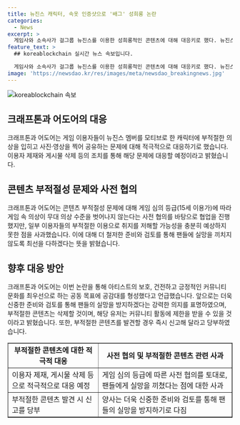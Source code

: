 ```yaml
---
title: 뉴진스 캐릭터, 속옷 인증샷으로 '배그' 성희롱 논란
categories:
  - News
excerpt: >
  게임사와 소속사가 걸그룹 뉴진스를 이용한 성희롱적인 콘텐츠에 대해 대응키로 했다. 뉴진스 멤버를 모티브로 한 게임 캐릭터에 부적절한 의상을 입히고 사진을 올려 논란을 빚었는데, 이에 게임사는 이용자 제재와 콘텐츠 삭제로 대응한다고 밝혔다. 이용자들의 부적절한 행동으로 기존 콘텐츠의 의도를 저해한 점에 대해 사과하며, 앞으로는 보다 엄격한 대비책을 마련할 것이라고 밝혔다. 해당 콘텐츠를 발견할 경우 신고를 권고하고, 유저에 대한 제재 조치도 예고했다.
feature_text: >
  ## koreablockchain 실시간 뉴스 속보입니다.

  게임사와 소속사가 걸그룹 뉴진스를 이용한 성희롱적인 콘텐츠에 대해 대응키로 했다. 뉴진스 멤버를 모티브로 한 게임 캐릭터에 부적절한 의상을 입히고 사진을 올려 논란을 빚었는데, 이에 게임사는 이용자 제재와 콘텐츠 삭제로 대응한다고 밝혔다. 이용자들의 부적절한 행동으로 기존 콘텐츠의 의도를 저해한 점에 대해 사과하며, 앞으로는 보다 엄격한 대비책을 마련할 것이라고 밝혔다. 해당 콘텐츠를 발견할 경우 신고를 권고하고, 유저에 대한 제재 조치도 예고했다.
image: 'https://newsdao.kr/res/images/meta/newsdao_breakingnews.jpg'
---
```


<p><img src="https://newsdao.kr/res/images/meta/newsdao_breakingnews.jpg" alt="koreablockchain 속보" /></p>

<h2 data-ke-size="size26">크래프톤과 어도어의 대응</h2>

<p data-ke-size="size16">크래프톤과 어도어는 게임 이용자들이 뉴진스 멤버를 모티브로 한 캐릭터에 부적절한 의상을 입히고 사진·영상을 찍어 공유하는 문제에 대해 적극적으로 대응하기로 했습니다. 이용자 제재와 게시물 삭제 등의 조치를 통해 해당 문제에 대응할 예정이라고 밝혔습니다.</p>

<h2 data-ke-size="size26">콘텐츠 부적절성 문제와 사전 협의</h2>

<p data-ke-size="size16">크래프톤과 어도어는 콘텐츠 부적절성 문제에 대해 게임 심의 등급(15세 이용가)에 따라 게임 속 의상이 무대 의상 수준을 벗어나지 않는다는 사전 협의를 바탕으로 협업을 진행했지만, 일부 이용자들의 부적절한 이용으로 취지를 저해할 가능성을 충분히 예상하지 못한 점을 사과했습니다. 이에 대해 더 철저한 준비와 검토를 통해 팬들에 실망을 끼치지 않도록 최선을 다하겠다는 뜻을 밝혔습니다.</p>

<h2 data-ke-size="size26">향후 대응 방안</h2>

<p data-ke-size="size16">크래프톤과 어도어는 이번 논란을 통해 아티스트의 보호, 건전하고 긍정적인 커뮤니티 문화를 최우선으로 하는 공동 목표에 공감대를 형성했다고 언급했습니다. 앞으로는 더욱 신중한 준비와 검토를 통해 팬들의 실망을 방지하겠다는 강력한 의지를 표명하였으며, 부적절한 콘텐츠는 삭제할 것이며, 해당 유저는 커뮤니티 활동에 제한을 받을 수 있을 것이라고 밝혔습니다. 또한, 부적절한 콘텐츠를 발견할 경우 즉시 신고해 달라고 당부하였습니다.</p>

<table style="border-collapse: collapse; width: 100%;" border="1">
<tbody>
<tr>
<td style="text-align: center; height: 17px;"><b>부적절한 콘텐츠에 대한 적극적 대응</b></td>
<td style="text-align: center; height: 17px;"><b>사전 협의 및 부적절한 콘텐츠 관련 사과</b></td>
</tr>
<tr>
<td style="text-align: left;">이용자 제재, 게시물 삭제 등으로 적극적으로 대응 예정</td>
<td style="text-align: left;">게임 심의 등급에 따른 사전 협의를 토대로, 팬들에게 실망을 끼쳤다는 점에 대한 사과</td>
</tr>
<tr>
<td style="text-align: left;">부적절한 콘텐츠 발견 시 신고를 당부</td>
<td style="text-align: left;">양사는 더욱 신중한 준비와 검토를 통해 팬들의 실망을 방지하기로 다짐</td>
</tr>
</tbody>
</table>

